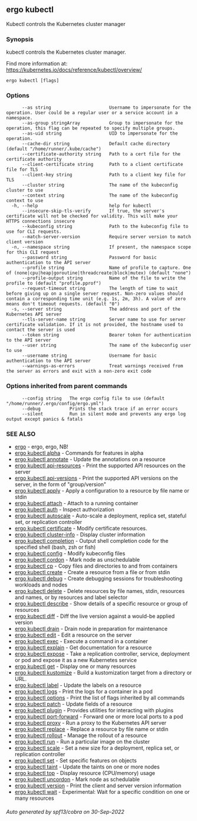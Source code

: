 ## ergo kubectl

Kubectl controls the Kubernetes cluster manager

### Synopsis

kubectl controls the Kubernetes cluster manager.

 Find more information at: https://kubernetes.io/docs/reference/kubectl/overview/

```
ergo kubectl [flags]
```

### Options

```
      --as string                      Username to impersonate for the operation. User could be a regular user or a service account in a namespace.
      --as-group stringArray           Group to impersonate for the operation, this flag can be repeated to specify multiple groups.
      --as-uid string                  UID to impersonate for the operation.
      --cache-dir string               Default cache directory (default "/home/runner/.kube/cache")
      --certificate-authority string   Path to a cert file for the certificate authority
      --client-certificate string      Path to a client certificate file for TLS
      --client-key string              Path to a client key file for TLS
      --cluster string                 The name of the kubeconfig cluster to use
      --context string                 The name of the kubeconfig context to use
  -h, --help                           help for kubectl
      --insecure-skip-tls-verify       If true, the server's certificate will not be checked for validity. This will make your HTTPS connections insecure
      --kubeconfig string              Path to the kubeconfig file to use for CLI requests.
      --match-server-version           Require server version to match client version
  -n, --namespace string               If present, the namespace scope for this CLI request
      --password string                Password for basic authentication to the API server
      --profile string                 Name of profile to capture. One of (none|cpu|heap|goroutine|threadcreate|block|mutex) (default "none")
      --profile-output string          Name of the file to write the profile to (default "profile.pprof")
      --request-timeout string         The length of time to wait before giving up on a single server request. Non-zero values should contain a corresponding time unit (e.g. 1s, 2m, 3h). A value of zero means don't timeout requests. (default "0")
  -s, --server string                  The address and port of the Kubernetes API server
      --tls-server-name string         Server name to use for server certificate validation. If it is not provided, the hostname used to contact the server is used
      --token string                   Bearer token for authentication to the API server
      --user string                    The name of the kubeconfig user to use
      --username string                Username for basic authentication to the API server
      --warnings-as-errors             Treat warnings received from the server as errors and exit with a non-zero exit code
```

### Options inherited from parent commands

```
      --config string   The ergo config file to use (default "/home/runner/.ergo/config/ergo.yml")
      --debug           Prints the stack trace if an error occurs
      --silent          Run in silent mode and prevents any ergo log output except panics & fatals
```

### SEE ALSO

* [ergo](ergo.md)	 - ergo, ergo, NB!
* [ergo kubectl alpha](ergo_kubectl_alpha.md)	 - Commands for features in alpha
* [ergo kubectl annotate](ergo_kubectl_annotate.md)	 - Update the annotations on a resource
* [ergo kubectl api-resources](ergo_kubectl_api-resources.md)	 - Print the supported API resources on the server
* [ergo kubectl api-versions](ergo_kubectl_api-versions.md)	 - Print the supported API versions on the server, in the form of "group/version"
* [ergo kubectl apply](ergo_kubectl_apply.md)	 - Apply a configuration to a resource by file name or stdin
* [ergo kubectl attach](ergo_kubectl_attach.md)	 - Attach to a running container
* [ergo kubectl auth](ergo_kubectl_auth.md)	 - Inspect authorization
* [ergo kubectl autoscale](ergo_kubectl_autoscale.md)	 - Auto-scale a deployment, replica set, stateful set, or replication controller
* [ergo kubectl certificate](ergo_kubectl_certificate.md)	 - Modify certificate resources.
* [ergo kubectl cluster-info](ergo_kubectl_cluster-info.md)	 - Display cluster information
* [ergo kubectl completion](ergo_kubectl_completion.md)	 - Output shell completion code for the specified shell (bash, zsh or fish)
* [ergo kubectl config](ergo_kubectl_config.md)	 - Modify kubeconfig files
* [ergo kubectl cordon](ergo_kubectl_cordon.md)	 - Mark node as unschedulable
* [ergo kubectl cp](ergo_kubectl_cp.md)	 - Copy files and directories to and from containers
* [ergo kubectl create](ergo_kubectl_create.md)	 - Create a resource from a file or from stdin
* [ergo kubectl debug](ergo_kubectl_debug.md)	 - Create debugging sessions for troubleshooting workloads and nodes
* [ergo kubectl delete](ergo_kubectl_delete.md)	 - Delete resources by file names, stdin, resources and names, or by resources and label selector
* [ergo kubectl describe](ergo_kubectl_describe.md)	 - Show details of a specific resource or group of resources
* [ergo kubectl diff](ergo_kubectl_diff.md)	 - Diff the live version against a would-be applied version
* [ergo kubectl drain](ergo_kubectl_drain.md)	 - Drain node in preparation for maintenance
* [ergo kubectl edit](ergo_kubectl_edit.md)	 - Edit a resource on the server
* [ergo kubectl exec](ergo_kubectl_exec.md)	 - Execute a command in a container
* [ergo kubectl explain](ergo_kubectl_explain.md)	 - Get documentation for a resource
* [ergo kubectl expose](ergo_kubectl_expose.md)	 - Take a replication controller, service, deployment or pod and expose it as a new Kubernetes service
* [ergo kubectl get](ergo_kubectl_get.md)	 - Display one or many resources
* [ergo kubectl kustomize](ergo_kubectl_kustomize.md)	 - Build a kustomization target from a directory or URL.
* [ergo kubectl label](ergo_kubectl_label.md)	 - Update the labels on a resource
* [ergo kubectl logs](ergo_kubectl_logs.md)	 - Print the logs for a container in a pod
* [ergo kubectl options](ergo_kubectl_options.md)	 - Print the list of flags inherited by all commands
* [ergo kubectl patch](ergo_kubectl_patch.md)	 - Update fields of a resource
* [ergo kubectl plugin](ergo_kubectl_plugin.md)	 - Provides utilities for interacting with plugins
* [ergo kubectl port-forward](ergo_kubectl_port-forward.md)	 - Forward one or more local ports to a pod
* [ergo kubectl proxy](ergo_kubectl_proxy.md)	 - Run a proxy to the Kubernetes API server
* [ergo kubectl replace](ergo_kubectl_replace.md)	 - Replace a resource by file name or stdin
* [ergo kubectl rollout](ergo_kubectl_rollout.md)	 - Manage the rollout of a resource
* [ergo kubectl run](ergo_kubectl_run.md)	 - Run a particular image on the cluster
* [ergo kubectl scale](ergo_kubectl_scale.md)	 - Set a new size for a deployment, replica set, or replication controller
* [ergo kubectl set](ergo_kubectl_set.md)	 - Set specific features on objects
* [ergo kubectl taint](ergo_kubectl_taint.md)	 - Update the taints on one or more nodes
* [ergo kubectl top](ergo_kubectl_top.md)	 - Display resource (CPU/memory) usage
* [ergo kubectl uncordon](ergo_kubectl_uncordon.md)	 - Mark node as schedulable
* [ergo kubectl version](ergo_kubectl_version.md)	 - Print the client and server version information
* [ergo kubectl wait](ergo_kubectl_wait.md)	 - Experimental: Wait for a specific condition on one or many resources

###### Auto generated by spf13/cobra on 30-Sep-2022
